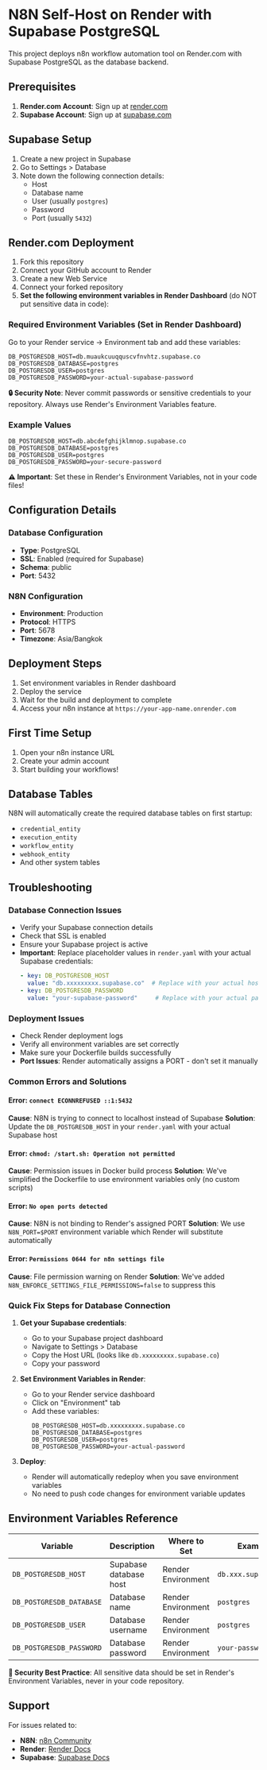 # N8N Self-Host on Render with Supabase PostgreSQL

This project deploys n8n workflow automation tool on Render.com with Supabase PostgreSQL as the database backend.

## Prerequisites

1. **Render.com Account**: Sign up at [render.com](https://render.com)
2. **Supabase Account**: Sign up at [supabase.com](https://supabase.com)

## Supabase Setup

1. Create a new project in Supabase
2. Go to Settings > Database
3. Note down the following connection details:
   - Host
   - Database name
   - User (usually `postgres`)
   - Password
   - Port (usually `5432`)

## Render.com Deployment

1. Fork this repository
2. Connect your GitHub account to Render
3. Create a new Web Service
4. Connect your forked repository
5. **Set the following environment variables in Render Dashboard** (do NOT put sensitive data in code):

### Required Environment Variables (Set in Render Dashboard)

Go to your Render service → Environment tab and add these variables:

```
DB_POSTGRESDB_HOST=db.muaukcuuqquscvfnvhtz.supabase.co
DB_POSTGRESDB_DATABASE=postgres
DB_POSTGRESDB_USER=postgres
DB_POSTGRESDB_PASSWORD=your-actual-supabase-password
```

**🔒 Security Note**: Never commit passwords or sensitive credentials to your repository. Always use Render's Environment Variables feature.

### Example Values
```
DB_POSTGRESDB_HOST=db.abcdefghijklmnop.supabase.co
DB_POSTGRESDB_DATABASE=postgres
DB_POSTGRESDB_USER=postgres
DB_POSTGRESDB_PASSWORD=your-secure-password
```

**⚠️ Important**: Set these in Render's Environment Variables, not in your code files!

## Configuration Details

### Database Configuration
- **Type**: PostgreSQL
- **SSL**: Enabled (required for Supabase)
- **Schema**: public
- **Port**: 5432

### N8N Configuration
- **Environment**: Production
- **Protocol**: HTTPS
- **Port**: 5678
- **Timezone**: Asia/Bangkok

## Deployment Steps

1. Set environment variables in Render dashboard
2. Deploy the service
3. Wait for the build and deployment to complete
4. Access your n8n instance at `https://your-app-name.onrender.com`

## First Time Setup

1. Open your n8n instance URL
2. Create your admin account
3. Start building your workflows!

## Database Tables

N8N will automatically create the required database tables on first startup:
- `credential_entity`
- `execution_entity` 
- `workflow_entity`
- `webhook_entity`
- And other system tables

## Troubleshooting

### Database Connection Issues
- Verify your Supabase connection details
- Check that SSL is enabled
- Ensure your Supabase project is active
- **Important**: Replace placeholder values in `render.yaml` with your actual Supabase credentials:
  ```yaml
  - key: DB_POSTGRESDB_HOST
    value: "db.xxxxxxxxx.supabase.co"  # Replace with your actual host
  - key: DB_POSTGRESDB_PASSWORD
    value: "your-supabase-password"     # Replace with your actual password
  ```

### Deployment Issues
- Check Render deployment logs
- Verify all environment variables are set correctly
- Make sure your Dockerfile builds successfully
- **Port Issues**: Render automatically assigns a PORT - don't set it manually

### Common Errors and Solutions

#### Error: `connect ECONNREFUSED ::1:5432`
**Cause**: N8N is trying to connect to localhost instead of Supabase
**Solution**: Update the `DB_POSTGRESDB_HOST` in your `render.yaml` with your actual Supabase host

#### Error: `chmod: /start.sh: Operation not permitted`
**Cause**: Permission issues in Docker build process
**Solution**: We've simplified the Dockerfile to use environment variables only (no custom scripts)

#### Error: `No open ports detected`
**Cause**: N8N is not binding to Render's assigned PORT
**Solution**: We use `N8N_PORT=$PORT` environment variable which Render will substitute automatically

#### Error: `Permissions 0644 for n8n settings file`
**Cause**: File permission warning on Render
**Solution**: We've added `N8N_ENFORCE_SETTINGS_FILE_PERMISSIONS=false` to suppress this

### Quick Fix Steps for Database Connection

1. **Get your Supabase credentials**:
   - Go to your Supabase project dashboard
   - Navigate to Settings > Database
   - Copy the Host URL (looks like `db.xxxxxxxxx.supabase.co`)
   - Copy your password

2. **Set Environment Variables in Render**:
   - Go to your Render service dashboard
   - Click on "Environment" tab
   - Add these variables:
     ```
     DB_POSTGRESDB_HOST=db.xxxxxxxxx.supabase.co
     DB_POSTGRESDB_DATABASE=postgres
     DB_POSTGRESDB_USER=postgres
     DB_POSTGRESDB_PASSWORD=your-actual-password
     ```

3. **Deploy**:
   - Render will automatically redeploy when you save environment variables
   - No need to push code changes for environment variable updates

## Environment Variables Reference

| Variable | Description | Where to Set | Example |
|----------|-------------|--------------|---------|
| `DB_POSTGRESDB_HOST` | Supabase database host | Render Environment | `db.xxx.supabase.co` |
| `DB_POSTGRESDB_DATABASE` | Database name | Render Environment | `postgres` |
| `DB_POSTGRESDB_USER` | Database username | Render Environment | `postgres` |
| `DB_POSTGRESDB_PASSWORD` | Database password | Render Environment | `your-password` |

**🔐 Security Best Practice**: All sensitive data should be set in Render's Environment Variables, never in your code repository.

## Support

For issues related to:
- **N8N**: [n8n Community](https://community.n8n.io/)
- **Render**: [Render Docs](https://render.com/docs)
- **Supabase**: [Supabase Docs](https://supabase.com/docs)
